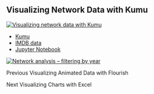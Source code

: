 ## Visualizing Network Data with Kumu

[![Visualizing network data with
Kumu](https://i.ytimg.com/vi_webp/OndB17bigkc/sddefault.webp)](https://youtu.be/OndB17bigkc)

  * [Kumu](https://kumu.io)
  * [IMDB data](https://developer.imdb.com/non-commercial-datasets/)
  * [Jupyter Notebook](https://colab.research.google.com/drive/1CHR68fw7lZC9H2JtVW4LXpUvNwfM_VE-?usp=sharing)

[![Network analysis – filtering by
year](https://i.ytimg.com/vi_webp/oi4fDzqsCes/sddefault.webp)](https://youtu.be/oi4fDzqsCes)

Previous Visualizing Animated Data with Flourish

Next Visualizing Charts with Excel

